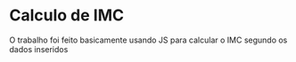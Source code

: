 # Calculo de IMC

O trabalho foi feito basicamente usando JS para calcular o IMC segundo os dados inseridos